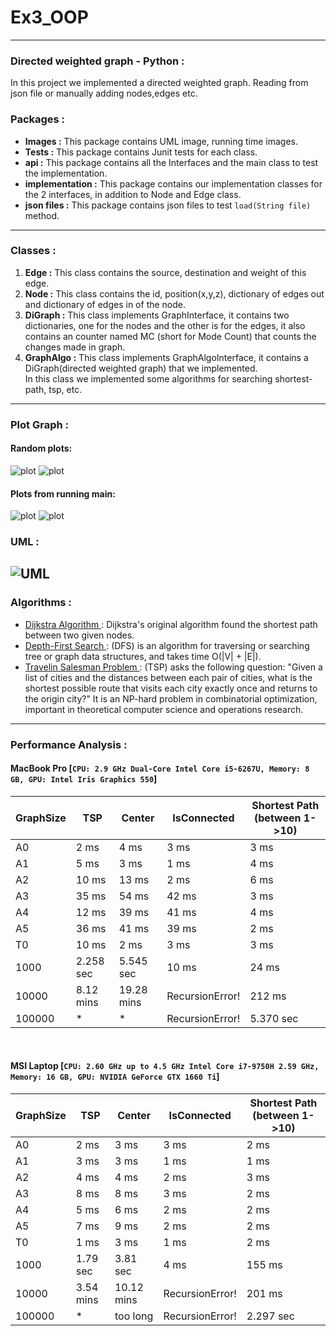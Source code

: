 # Ex3_OOP
----

### Directed weighted graph - Python :

In this project we implemented a directed weighted graph. Reading from json file or manually adding nodes,edges
etc. <br>

### Packages :

- __Images :__ This package contains UML image, running time images. <br>
- __Tests :__ This package contains Junit tests for each class. <br>
- __api :__ This package contains all the Interfaces and the main class to test the implementation. <br>
- __implementation :__ This package contains our implementation classes for the 2 interfaces, in addition to
  Node and Edge class. <br>
- __json files :__ This package contains json files to test `load(String file)` method. <br>

---

### Classes :

1) __Edge :__ This class contains the source, destination and weight of this edge.
2) __Node :__ This class contains the id, position(x,y,z), dictionary of edges out and dictionary of edges in of the node.
3) __DiGraph :__ This class implements GraphInterface, it contains two dictionaries, one for the nodes and the other is
   for the edges, it also contains an counter named MC (short for Mode Count) that counts the changes made in graph.
4) __GraphAlgo :__ This class implements GraphAlgoInterface, it contains a DiGraph(directed weighted graph) that we
   implemented. <br> In this class we implemented some algorithms for searching shortest-path, tsp, etc.

---
### Plot Graph :

#### Random plots:
![plot](https://github.com/Lara1011/Ex3_OOP/blob/832810486cbcbc6282e1438b596e3f9c92b9c0ba/Images/myplot3.png)
![plot](https://github.com/Lara1011/Ex3_OOP/blob/832810486cbcbc6282e1438b596e3f9c92b9c0ba/Images/myplot4.png)

#### Plots from running main: 
![plot](https://github.com/Lara1011/Ex3_OOP/blob/832810486cbcbc6282e1438b596e3f9c92b9c0ba/Images/myplot4.png)
![plot](https://github.com/Lara1011/Ex3_OOP/blob/832810486cbcbc6282e1438b596e3f9c92b9c0ba/Images/myplot4.png)

### UML :

![UML](https://github.com/Lara1011/Ex3_OOP/blob/2e1f5d5f1ccb5f19a953f229103371f0ac47a482/Images/UML.png)
---

### Algorithms :

- [Dijkstra Algorithm ](https://en.wikipedia.org/wiki/Dijkstra%27s_algorithm): Dijkstra's original algorithm found the
  shortest path between two given nodes.
- [Depth-First Search ](https://en.wikipedia.org/wiki/Depth-first_search): (DFS) is an algorithm for traversing or
  searching tree or graph data structures, and takes time O(|V| + |E|).
- [Travelin Salesman Problem ](https://en.wikipedia.org/wiki/Travelling_salesman_problem): (TSP) asks the following
  question: "Given a list of cities and the distances between each pair of cities, what is the shortest possible route
  that visits each city exactly once and returns to the origin city?" It is an NP-hard problem in combinatorial
  optimization, important in theoretical computer science and operations research.

---

### Performance Analysis :

#### MacBook Pro [`CPU: 2.9 GHz Dual-Core Intel Core i5-6267U, Memory: 8 GB, GPU: Intel Iris Graphics 550`]

| GraphSize | TSP       | Center     | IsConnected     | Shortest Path (between 1->10) |
|-----------|-----------|------------|-----------------|-------------------------------|
| A0        | 2 ms      | 4 ms       | 3 ms            | 3 ms                          |
| A1        | 5 ms      | 3 ms       | 1 ms            | 4 ms                          |
| A2        | 10 ms     | 13 ms      | 2 ms            | 6 ms                          |
| A3        | 35 ms     | 54 ms      | 42 ms           | 3 ms                          |
| A4        | 12 ms     | 39 ms      | 41 ms           | 4 ms                          |
| A5        | 36 ms     | 41 ms      | 39 ms           | 2 ms                          |
| T0        | 10 ms     | 2 ms       | 3 ms            | 3 ms                          |
| 1000      | 2.258 sec | 5.545 sec  | 10 ms           | 24 ms                         |
| 10000     | 8.12 mins | 19.28 mins | RecursionError! | 212 ms                        |
| 100000    | *         | *          | RecursionError! | 5.370 sec                     |

<br>

#### MSI Laptop [`CPU: 2.60 GHz up to 4.5 GHz Intel Core i7-9750H 2.59 GHz, Memory: 16 GB, GPU: NVIDIA GeForce GTX 1660 Ti`]

| GraphSize | TSP       | Center     | IsConnected     | Shortest Path (between 1->10) |
|-----------|-----------|------------|-----------------|-------------------------------|
| A0        | 2 ms      | 3 ms       | 3 ms            | 2 ms                          |
| A1        | 3 ms      | 3 ms       | 1 ms            | 1 ms                          |
| A2        | 4 ms      | 4 ms       | 2 ms            | 3 ms                          |
| A3        | 8 ms      | 8 ms       | 3 ms            | 2 ms                          |
| A4        | 5 ms      | 6 ms       | 2 ms            | 2 ms                          |
| A5        | 7 ms      | 9 ms       | 2 ms            | 2 ms                          |
| T0        | 1 ms      | 3 ms       | 1 ms            | 2 ms                          |
| 1000      | 1.79 sec  | 3.81 sec   | 4 ms            | 155 ms                        |
| 10000     | 3.54 mins | 10.12 mins | RecursionError! | 201 ms                        |
| 100000    | *         | too long   | RecursionError! | 2.297 sec                     |